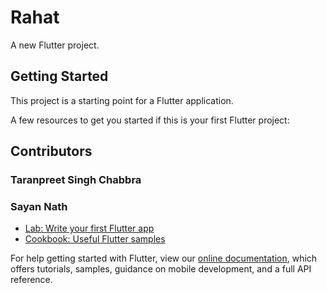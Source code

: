 # Rahat

A new Flutter project.

## Getting Started

This project is a starting point for a Flutter application.

A few resources to get you started if this is your first Flutter project:

## Contributors

### Taranpreet Singh Chabbra

### Sayan Nath

- [Lab: Write your first Flutter app](https://flutter.dev/docs/get-started/codelab)
- [Cookbook: Useful Flutter samples](https://flutter.dev/docs/cookbook)

For help getting started with Flutter, view our
[online documentation](https://flutter.dev/docs), which offers tutorials,
samples, guidance on mobile development, and a full API reference.
